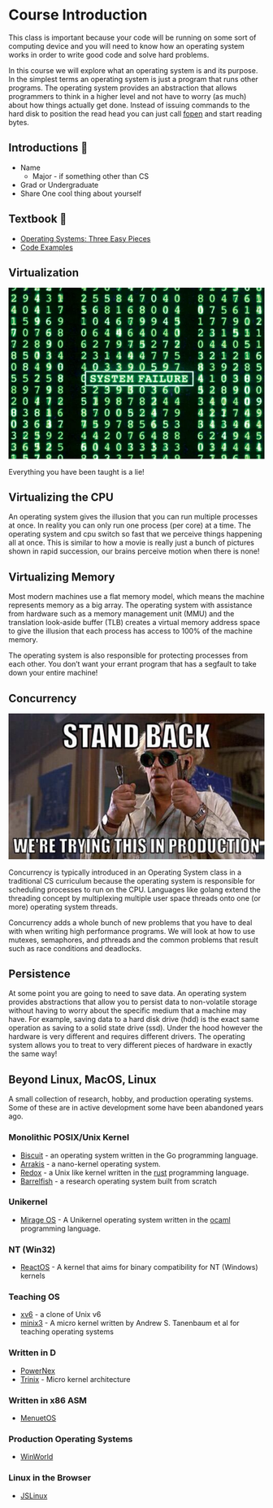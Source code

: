# Course Introduction

This class is important because your code will be running on some sort
of computing device and you will need to know how an operating system
works in order to write good code and solve hard problems.

In this course we will explore what an operating system is and its
purpose. In the simplest terms an operating system is just a program
that runs other programs. The operating system provides an abstraction
that allows programmers to think in a higher level and not have to worry
(as much) about how things actually get done. Instead of issuing
commands to the hard disk to position the read head you can just call
[fopen](https://www.cplusplus.com/reference/cstdio/fopen/) and start
reading bytes.

## Introductions 👋

- Name
  - Major - if something other than CS
- Grad or Undergraduate
- Share One cool thing about yourself

## Textbook 📔

- [Operating Systems: Three Easy Pieces](https://pages.cs.wisc.edu/~remzi/OSTEP/)
- [Code Examples](https://github.com/shanep/ostep-code)

## Virtualization

![matrix](images/matrix.webp)

Everything you have been taught is a lie!

## Virtualizing the CPU

An operating system gives the illusion that you can run multiple
processes at once. In reality you can only run one process (per core) at
a time. The operating system and cpu switch so fast that we perceive
things happening all at once. This is similar to how a movie is really
just a bunch of pictures shown in rapid succession, our brains perceive
motion when there is none!

## Virtualizing Memory

Most modern machines use a flat memory model, which means the machine
represents memory as a big array. The operating system with assistance
from hardware such as a memory management unit (MMU) and the translation
look-aside buffer (TLB) creates a virtual memory address space to give
the illusion that each process has access to 100% of the machine memory.

The operating system is also responsible for protecting processes from
each other. You don’t want your errant program that has a segfault to
take down your entire machine!

## Concurrency

![production](images/concurrency.png)

Concurrency is typically introduced in an Operating System class in a
traditional CS curriculum because the operating system is responsible
for scheduling processes to run on the CPU. Languages like golang extend
the threading concept by multiplexing multiple user space threads onto
one (or more) operating system threads.

Concurrency adds a whole bunch of new problems that you have to deal
with when writing high performance programs. We will look at how to use
mutexes, semaphores, and pthreads and the common problems that result
such as race conditions and deadlocks.

## Persistence

At some point you are going to need to save data. An operating system
provides abstractions that allow you to persist data to non-volatile
storage without having to worry about the specific medium that a machine
may have. For example, saving data to a hard disk drive (hdd) is the
exact same operation as saving to a solid state drive (ssd). Under the
hood however the hardware is very different and requires different
drivers. The operating system allows you to treat to very different
pieces of hardware in exactly the same way!

## Beyond Linux, MacOS, Linux

A small collection of research, hobby, and production operating systems.
Some of these are in active development some have been abandoned years
ago.

### Monolithic POSIX/Unix Kernel

- [Biscuit](https://www.usenix.org/system/files/osdi18-cutler.pdf) - an operating system written in the Go programming language.
- [Arrakis](https://arrakis.cs.washington.edu/) - a nano-kernel operating system.
- [Redox](https://www.redox-os.org/) - a Unix like kernel written in the [rust](https://www.rust-lang.org/) programming language.
- [Barrelfish](http://www.barrelfish.org/) - a research operating system built from scratch

### Unikernel

- [Mirage OS](https://mirage.io/) - A Unikernel operating system written in the [ocaml](https://ocaml.org/) programming language.

### NT (Win32)

- [ReactOS](https://reactos.org/) - A kernel that aims for binary compatibility for NT (Windows) kernels

### Teaching OS

- [xv6](https://pdos.csail.mit.edu/6.828/2014/xv6/book-rev8.pdf) - a clone of Unix v6
- [minix3](https://www.minix3.org/) - A micro kernel written by Andrew S. Tanenbaum et al for teaching operating systems

### Written in D

- [PowerNex](https://github.com/PowerNex/PowerNex)
- [Trinix](https://github.com/Rikarin/Trinix) - Micro kernel architecture

### Written in x86 ASM

- [MenuetOS](http://menuetos.net/)

### Production Operating Systems

- [WinWorld](https://winworldpc.com/library/operating-systems)

### Linux in the Browser

- [JSLinux](https://bellard.org/jslinux/index.html)
